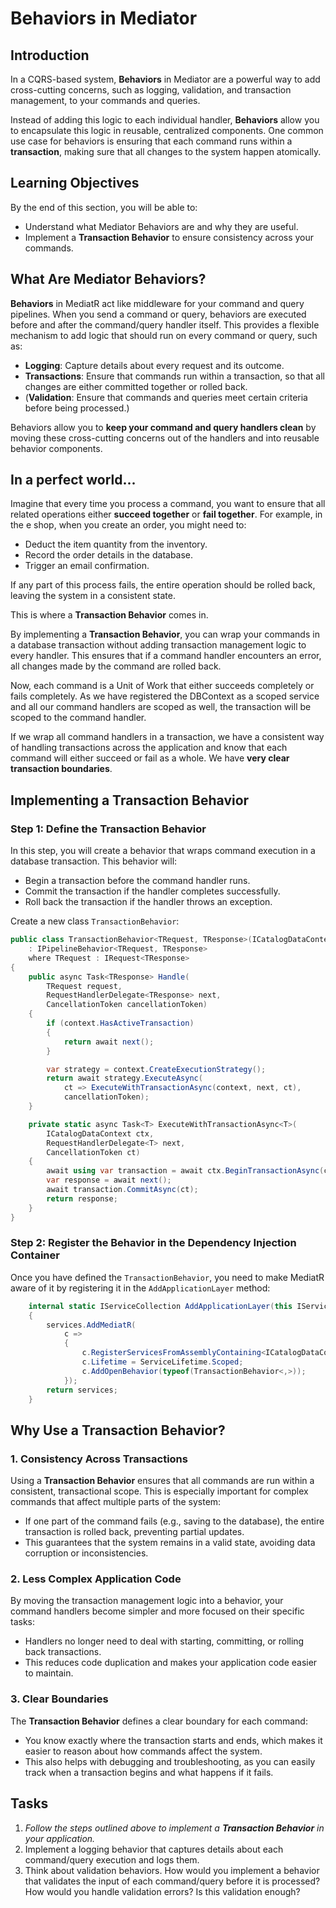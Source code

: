 # Behaviors in Mediator

## Introduction

In a CQRS-based system, **Behaviors** in Mediator are a powerful way to add cross-cutting concerns, such as logging, validation, and transaction management, to your commands and queries. 

Instead of adding this logic to each individual handler, **Behaviors** allow you to encapsulate this logic in reusable, centralized components. 
One common use case for behaviors is ensuring that each command runs within a **transaction**, making sure that all changes to the system happen atomically.

## Learning Objectives

By the end of this section, you will be able to:
- Understand what Mediator Behaviors are and why they are useful.
- Implement a **Transaction Behavior** to ensure consistency across your commands.
  
## What Are Mediator Behaviors?

**Behaviors** in MediatR act like middleware for your command and query pipelines. When you send a command or query, behaviors are executed before and after the command/query handler itself. 
This provides a flexible mechanism to add logic that should run on every command or query, such as:

- **Logging**: Capture details about every request and its outcome.
- **Transactions**: Ensure that commands run within a transaction, so that all changes are either committed together or rolled back.
- (**Validation**: Ensure that commands and queries meet certain criteria before being processed.)

Behaviors allow you to **keep your command and query handlers clean** by moving these cross-cutting concerns out of the handlers and into reusable behavior components.

## In a perfect world...

Imagine that every time you process a command, you want to ensure that all related operations either **succeed together** or **fail together**. For example, in the e shop, when you create an order, you might need to:

- Deduct the item quantity from the inventory.
- Record the order details in the database.
- Trigger an email confirmation.

If any part of this process fails, the entire operation should be rolled back, leaving the system in a consistent state.

This is where a **Transaction Behavior** comes in.

By implementing a **Transaction Behavior**, you can wrap your commands in a database transaction without adding transaction management logic to every handler. 
This ensures that if a command handler encounters an error, all changes made by the command are rolled back.

Now, each command is a Unit of Work that either succeeds completely or fails completely. As we have registered the DBContext as a scoped service and all our command handlers are scoped as well, the transaction will be scoped to the command handler.

If we wrap all command handlers in a transaction, we have a consistent way of handling transactions across the application and know that each command will either succeed or fail as a whole. We have **very clear transaction boundaries**.

## Implementing a Transaction Behavior

### Step 1: Define the Transaction Behavior

In this step, you will create a behavior that wraps command execution in a database transaction. This behavior will:
- Begin a transaction before the command handler runs.
- Commit the transaction if the handler completes successfully.
- Roll back the transaction if the handler throws an exception.

Create a new class `TransactionBehavior`:

```csharp
public class TransactionBehavior<TRequest, TResponse>(ICatalogDataContext context)
    : IPipelineBehavior<TRequest, TResponse>
    where TRequest : IRequest<TResponse>
{
    public async Task<TResponse> Handle(
        TRequest request,
        RequestHandlerDelegate<TResponse> next,
        CancellationToken cancellationToken)
    {
        if (context.HasActiveTransaction)
        {
            return await next();
        }

        var strategy = context.CreateExecutionStrategy();
        return await strategy.ExecuteAsync(
            ct => ExecuteWithTransactionAsync(context, next, ct),
            cancellationToken);
    }

    private static async Task<T> ExecuteWithTransactionAsync<T>(
        ICatalogDataContext ctx,
        RequestHandlerDelegate<T> next,
        CancellationToken ct)
    {
        await using var transaction = await ctx.BeginTransactionAsync(ct);
        var response = await next();
        await transaction.CommitAsync(ct);
        return response;
    }
}
```

### Step 2: Register the Behavior in the Dependency Injection Container

Once you have defined the `TransactionBehavior`, you need to make MediatR aware of it by registering it in the `AddApplicationLayer` method:

```csharp
    internal static IServiceCollection AddApplicationLayer(this IServiceCollection services)
    {
        services.AddMediatR(
            c =>
            {
                c.RegisterServicesFromAssemblyContaining<ICatalogDataContext>();
                c.Lifetime = ServiceLifetime.Scoped;
                c.AddOpenBehavior(typeof(TransactionBehavior<,>));
            });
        return services;
    }
```

## Why Use a Transaction Behavior?

### 1. Consistency Across Transactions
Using a **Transaction Behavior** ensures that all commands are run within a consistent, transactional scope. This is especially important for complex commands that affect multiple parts of the system:
- If one part of the command fails (e.g., saving to the database), the entire transaction is rolled back, preventing partial updates.
- This guarantees that the system remains in a valid state, avoiding data corruption or inconsistencies.

### 2. Less Complex Application Code
By moving the transaction management logic into a behavior, your command handlers become simpler and more focused on their specific tasks:
- Handlers no longer need to deal with starting, committing, or rolling back transactions.
- This reduces code duplication and makes your application code easier to maintain.

### 3. Clear Boundaries
The **Transaction Behavior** defines a clear boundary for each command:
- You know exactly where the transaction starts and ends, which makes it easier to reason about how commands affect the system.
- This also helps with debugging and troubleshooting, as you can easily track when a transaction begins and what happens if it fails.

## Tasks

1. *Follow the steps outlined above to implement a **Transaction Behavior** in your application.*
2. Implement a logging behavior that captures details about each command/query execution and logs them.
3. Think about validation behaviors. How would you implement a behavior that validates the input of each command/query before it is processed? How would you handle validation errors? Is this validation enough?

